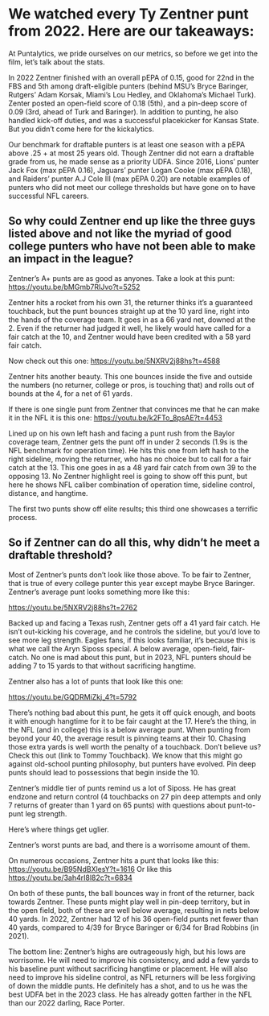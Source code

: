 # We watched every Ty Zentner punt from 2022. Here are our takeaways:

At Puntalytics, we pride ourselves on our metrics, so before we get into the film, let’s talk about the stats. 

In 2022 Zentner finished with an overall pEPA of 0.15, good for 22nd in the FBS and 5th among draft-eligible punters (behind MSU’s Bryce Baringer, Rutgers’ Adam Korsak, Miami’s Lou Hedley, and Oklahoma’s Michael Turk). Zenter posted an open-field score of 0.18 (5th), and a pin-deep score of 0.09 (3rd, ahead of Turk and Baringer). In addition to punting, he also handled kick-off duties, and was a successful placekicker for Kansas State. But you didn’t come here for the kickalytics.

Our benchmark for draftable punters is at least one season with a pEPA above .25 + at most 25 years old. Though Zentner did not earn a draftable grade from us, he made sense as a priority UDFA. Since 2016, Lions’ punter Jack Fox (max pEPA 0.16),  Jaguars’ punter Logan Cooke (max pEPA 0.18), and Raiders’ punter A.J Cole III (max pEPA 0.20) are notable examples of punters who did not meet our college thresholds but have gone on to have successful NFL careers. 

## So why could Zentner end up like the three guys listed above and not like the myriad of good college punters who have not been able to make an impact in the league?

Zentner’s A+ punts are as good as anyones. Take a look at this punt:
https://youtu.be/bMGmb7RIJvo?t=5252

Zentner hits a rocket from his own 31, the returner thinks it’s a guaranteed touchback, but the punt bounces straight up at the 10 yard line, right into the hands of the coverage team. It goes in as a 66 yard net, downed at the 2. Even if the returner had judged it well, he likely would have called for a fair catch at the 10, and Zentner would have been credited with a 58 yard fair catch.

Now check out this one:
https://youtu.be/5NXRV2j88hs?t=4588

Zentner hits another beauty. This one bounces inside the five and outside the numbers (no returner, college or pros, is touching that) and rolls out of bounds at the 4, for a net of 61 yards.

If there is one single punt from Zentner that convinces me that he can make it in the NFL it is this one:
https://youtu.be/k2FTo_8psAE?t=4453

Lined up on his own left hash and facing a punt rush from the Baylor coverage team, Zentner gets the punt off in under 2 seconds (1.9s is the NFL benchmark for operation time). He hits this one from left hash to the right sideline, moving the returner, who has no choice but to call for a fair catch at the 13. This one goes in as a 48 yard fair catch from own 39 to the opposing 13. No Zentner highlight reel is going to show off this punt, but here he shows NFL caliber combination of operation time, sideline control, distance, and hangtime. 

The first two punts show off elite results; this third one showcases a terrific process. 

## So if Zentner can do all this, why didn’t he meet a draftable threshold?

Most of Zentner’s punts don’t look like those above. To be fair to Zentner, that is true of every college punter this year except maybe Bryce Baringer. Zentner’s average punt looks something more like this: 

https://youtu.be/5NXRV2j88hs?t=2762

Backed up and facing a Texas rush, Zentner gets off a 41 yard fair catch. He isn’t out-kicking his coverage, and he controls the sideline, but you’d love to see more leg strength. Eagles fans, if this looks familiar, it’s because this is what we call the Aryn Siposs special. A below average, open-field, fair-catch. No one is mad about this punt, but in 2023, NFL punters should be adding 7 to 15 yards to that without sacrificing hangtime. 

Zentner also has a lot of punts that look like this one:

https://youtu.be/GQDRMiZkj_4?t=5792

There’s nothing bad about this punt, he gets it off quick enough, and boots it with enough hangtime for it to be fair caught at the 17. Here’s the thing, in the NFL (and in college) this is a below average punt. When punting from beyond your 40, the average result is pinning teams at their 10. Chasing those extra yards is well worth the penalty of a touchback. Don’t believe us? Check this out (link to Tommy Touchback). We know that this might go against old-school punting philosophy, but punters have evolved. Pin deep punts should lead to possessions that begin inside the 10.

Zentner’s middle tier of punts remind us a lot of Siposs. He has great endzone and return control (4 touchbacks on 27 pin deep attempts and only 7 returns of greater than 1 yard on 65 punts) with questions about punt-to-punt leg strength. 

Here’s where things get uglier.

Zentner’s worst punts are bad, and there is a worrisome amount of them.

On numerous occasions, Zentner hits a punt that looks like this:
https://youtu.be/B95NdBXlesY?t=1616
Or like this
https://youtu.be/3ah4rI8l82c?t=6834

On both of these punts, the ball bounces way in front of the returner, back towards Zentner. These punts might play well in pin-deep territory, but in the open field, both of these are well below average, resulting in nets below 40 yards. In 2022, Zentner had 12 of his 36 open-field punts net fewer than 40 yards, compared to 4/39 for Bryce Baringer or 6/34 for Brad Robbins (in 2021).

The bottom line: Zentner’s highs are outrageously high, but his lows are worrisome. He will need to improve his consistency, and add a few yards to his baseline punt without sacrificing hangtime or placement. He will also need to improve his sideline control, as NFL returners will be less forgiving of down the middle punts. He definitely has a shot, and to us he was the best UDFA bet in the 2023 class. He has already gotten farther in the NFL than our 2022 darling, Race Porter.  
